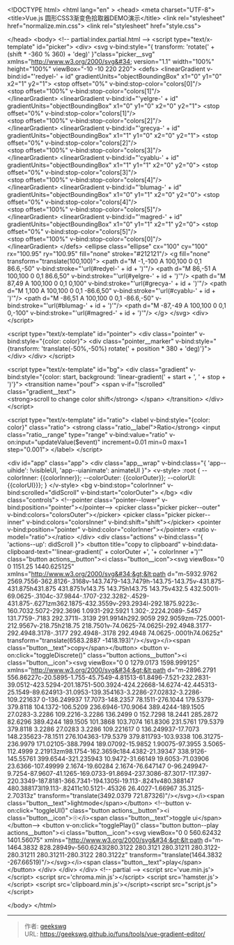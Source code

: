 # 

&lt;!DOCTYPE html&gt;
&lt;html lang=&#34;en&#34; &gt;
&lt;head&gt;
  &lt;meta charset=&#34;UTF-8&#34;&gt;
  &lt;title&gt;Vue.js 圆形CSS3渐变色拾取器DEMO演示&lt;/title&gt;
  &lt;link rel=&#34;stylesheet&#34; href=&#34;normalize.min.css&#34;&gt;
&lt;link rel=&#34;stylesheet&#34; href=&#34;style.css&#34;&gt;

&lt;/head&gt;
&lt;body&gt;
&lt;!-- partial:index.partial.html --&gt;
&lt;script type=&#34;text/x-template&#34; id=&#34;picker&#34;&gt;
  &lt;div&gt;
  &lt;svg v-bind:style=&#34;{ transform: &#39;rotate(&#39; &#43; (shift * -360 % 360) &#43; &#39;deg)&#39; }&#34;class=&#34;picker__svg&#34; xmlns=&#34;http://www.w3.org/2000/svg&#34; version=&#34;1.1&#34; width=&#34;100%&#34; height=&#34;100%&#34; viewBox=&#34;-10 -10 220 220&#34;&gt;
      &lt;defs&gt;
        &lt;linearGradient v-bind:id=&#34;&#39;redyel-&#39; &#43; id&#34; gradientUnits=&#34;objectBoundingBox&#34; x1=&#34;0&#34; y1=&#34;0&#34; x2=&#34;1&#34; y2=&#34;1&#34;&gt;
            &lt;stop offset=&#34;0%&#34; v-bind:stop-color=&#34;colors[0]&#34;/&gt;   
            &lt;stop offset=&#34;100%&#34; v-bind:stop-color=&#34;colors[1]&#34;/&gt;   
        &lt;/linearGradient&gt;
        &lt;linearGradient v-bind:id=&#34;&#39;yelgre-&#39; &#43; id&#34; gradientUnits=&#34;objectBoundingBox&#34; x1=&#34;0&#34; y1=&#34;0&#34; x2=&#34;0&#34; y2=&#34;1&#34;&gt;
            &lt;stop offset=&#34;0%&#34; v-bind:stop-color=&#34;colors[1]&#34;/&gt;   
            &lt;stop offset=&#34;100%&#34; v-bind:stop-color=&#34;colors[2]&#34;/&gt;   
        &lt;/linearGradient&gt;
        &lt;linearGradient v-bind:id=&#34;&#39;grecya-&#39; &#43; id&#34; gradientUnits=&#34;objectBoundingBox&#34; x1=&#34;1&#34; y1=&#34;0&#34; x2=&#34;0&#34; y2=&#34;1&#34;&gt;
            &lt;stop offset=&#34;0%&#34; v-bind:stop-color=&#34;colors[2]&#34;/&gt;   
            &lt;stop offset=&#34;100%&#34; v-bind:stop-color=&#34;colors[3]&#34;/&gt;   
        &lt;/linearGradient&gt;
        &lt;linearGradient v-bind:id=&#34;&#39;cyablu-&#39; &#43; id&#34; gradientUnits=&#34;objectBoundingBox&#34; x1=&#34;1&#34; y1=&#34;1&#34; x2=&#34;0&#34; y2=&#34;0&#34;&gt;
            &lt;stop offset=&#34;0%&#34; v-bind:stop-color=&#34;colors[3]&#34;/&gt;   
            &lt;stop offset=&#34;100%&#34; v-bind:stop-color=&#34;colors[4]&#34;/&gt;   
        &lt;/linearGradient&gt;
        &lt;linearGradient v-bind:id=&#34;&#39;blumag-&#39; &#43; id&#34; gradientUnits=&#34;objectBoundingBox&#34; x1=&#34;0&#34; y1=&#34;1&#34; x2=&#34;0&#34; y2=&#34;0&#34;&gt;
            &lt;stop offset=&#34;0%&#34; v-bind:stop-color=&#34;colors[4]&#34;/&gt;   
            &lt;stop offset=&#34;100%&#34; v-bind:stop-color=&#34;colors[5]&#34;/&gt;   
        &lt;/linearGradient&gt;
        &lt;linearGradient v-bind:id=&#34;&#39;magred-&#39; &#43; id&#34; gradientUnits=&#34;objectBoundingBox&#34; x1=&#34;0&#34; y1=&#34;1&#34; x2=&#34;1&#34; y2=&#34;0&#34;&gt;
            &lt;stop offset=&#34;0%&#34; v-bind:stop-color=&#34;colors[5]&#34;/&gt;   
            &lt;stop offset=&#34;100%&#34; v-bind:stop-color=&#34;colors[0]&#34;/&gt;   
        &lt;/linearGradient&gt;
      &lt;/defs&gt;
      &lt;ellipse class=&#34;ellipse&#34; cx=&#34;100&#34; cy=&#34;100&#34; rx=&#34;100.95&#34; ry=&#34;100.95&#34; fill=&#34;none&#34; stroke=&#34;#212121&#34;/&gt;
      &lt;g fill=&#34;none&#34; transform=&#34;translate(100,100)&#34;&gt;
        &lt;path d=&#34;M -1,-100 A 100,100 0 0,1 86.6,-50&#34; v-bind:stroke=&#34;&#39;url(#redyel-&#39; &#43; id &#43; &#39;)&#39;&#34;/&gt;
        &lt;path d=&#34;M 86,-51 A 100,100 0 0,1 86.6,50&#34; v-bind:stroke=&#34;&#39;url(#yelgre-&#39; &#43; id &#43; &#39;)&#39;&#34;/&gt;
        &lt;path d=&#34;M 87,49 A 100,100 0 0,1 0,100&#34; v-bind:stroke=&#34;&#39;url(#grecya-&#39; &#43; id &#43; &#39;)&#39;&#34;/&gt;
        &lt;path d=&#34;M 1,100 A 100,100 0 0,1 -86.6,50&#34; v-bind:stroke=&#34;&#39;url(#cyablu-&#39; &#43; id &#43; &#39;)&#39;&#34;/&gt;
        &lt;path d=&#34;M -86,51 A 100,100 0 0,1 -86.6,-50&#34; v-bind:stroke=&#34;&#39;url(#blumag-&#39; &#43; id &#43; &#39;)&#39;&#34;/&gt;
        &lt;path d=&#34;M -87,-49 A 100,100 0 0,1 0,-100&#34; v-bind:stroke=&#34;&#39;url(#magred-&#39; &#43; id &#43; &#39;)&#39;&#34;/&gt;
      &lt;/g&gt;
  &lt;/svg&gt;
  &lt;div&gt;
&lt;/script&gt;

&lt;script type=&#34;text/x-template&#34; id=&#34;pointer&#34;&gt;
  &lt;div class=&#34;pointer&#34; v-bind:style=&#34;{color: color}&#34;&gt;
    &lt;div class=&#34;pointer__marker&#34; v-bind:style=&#34;{transform: &#39;translate(-50%,-50%) rotate(&#39; &#43; position * 380 &#43; &#39;deg)&#39;}&#34;&gt;&lt;/div&gt;
  &lt;/div&gt;
&lt;/script&gt;

&lt;script type=&#34;text/x-template&#34; id=&#34;bg&#34;&gt;
  &lt;div class=&#34;gradient&#34; v-bind:style=&#34;{color: start, background: &#39;linear-gradient(&#39; &#43; start &#43; &#39;, &#39; &#43; stop &#43; &#39;)&#39;}&#34;&gt;
  &lt;transition name=&#34;pouf&#34;&gt;
    &lt;span v-if=&#34;!scrolled&#34; class=&#34;gradient__text&#34;&gt;  
      &lt;strong&gt;scroll to change color shift&lt;/strong&gt;
    &lt;/span&gt;
  &lt;/transition&gt;
  &lt;/div&gt;
&lt;/script&gt;

&lt;script type=&#34;text/x-template&#34; id=&#34;ratio&#34;&gt;
  &lt;label v-bind:style=&#34;{color: color}&#34; class=&#34;ratio&#34;&gt;
    &lt;strong class=&#34;ratio__label&#34;&gt;Ratio&lt;/strong&gt;
    &lt;input class=&#34;ratio__range&#34; type=&#34;range&#34; v-bind:value=&#34;ratio&#34; v-on:input=&#34;updateValue($event)&#34; increment=0.01 min=0 max=1 step=&#34;0.001&#34;&gt;
  &lt;/label&gt;
&lt;/script&gt;

&lt;div id=&#34;app&#34; class=&#34;app&#34;&gt;
  &lt;div class=&#34;app__wrap&#34; v-bind:class=&#34;{ &#39;app--uihide&#39;: !visibleUI, &#39;app--uianimate&#39;: animateUI }&#34;&gt;
    &lt;v-style&gt;
      :root {
        --colorInner: {{colorInner}};
        --colorOuter: {{colorOuter}};
        --colorUI: {{colorUI}}};
      }
    &lt;/v-style&gt;
    &lt;bg v-bind:stop=&#34;colorInner&#34; 
        v-bind:scrolled=&#34;didScroll&#34; 
        v-bind:start=&#34;colorOuter&#34;&gt;
    &lt;/bg&gt;
    &lt;div class=&#34;controls&#34;&gt;
      &lt;!--pointer class=&#34;pointer--lower&#34; v-bind:position=&#34;pointer&#34;&gt;&lt;/pointer--&gt;
      &lt;picker class=&#34;picker picker--outer&#34; v-bind:colors=&#34;colorsOuter&#34;&gt;&lt;/picker&gt;
      &lt;picker class=&#34;picker picker--inner&#34; v-bind:colors=&#34;colorsInner&#34; v-bind:shift=&#34;shift&#34;&gt;&lt;/picker&gt;
      &lt;pointer v-bind:position=&#34;pointer&#34; v-bind:color=&#34;colorInner&#34;&gt;&lt;/pointer&gt;
      &lt;ratio v-model=&#34;ratio&#34;&gt;&lt;/ratio&gt;
    &lt;/div&gt;
    &lt;div class=&#34;actions&#34; v-bind:class=&#34;{ &#39;actions--up&#39;: didScroll }&#34;&gt;
      &lt;button title=&#34;copy to clipboard&#34; v-bind:data-clipboard-text=&#34;&#39;linear-gradient(&#39; &#43; colorOuter &#43;&#39;, &#39;&#43; colorInner &#43;&#39;)&#39;&#34; class=&#34;button actions__button&#34;&gt;&lt;i class=&#34;button__icon&#34;&gt;&lt;svg viewBox=&#34;0 0 1151.25 1440.625125&#34; xmlns=&#34;http://www.w3.org/2000/svg&#34;&gt;&lt;path d=&#34;m-5932.9762 2569.7556-362.8126-.3168v-143.7479-143.7479h-143.75-143.75v-431.875-431.875h431.875 431.8751v143.75 143.75h143.75 143.75v432.5 432.5001l-69.0625-.3104c-37.9844-.1707-232.3282-.4529-431.875-.6271zm362.1875-432.3559v-293.2934l-292.1875.9223c-160.7032.5072-292.3696 1.0931-292.5921 1.302-.2224.2089-.5457 131.7759-.7183 292.3711l-.3139 291.9914h292.9059 292.9059zm-725.0001-212.9567v-218.75h218.75 218.7501v-74.0625-74.0625l-292.4948.3177-292.4948.3178-.3177 292.4948-.3178 292.4948 74.0625-.0001h74.0625z&#34; transform=&#34;translate(6583.2887 -1418.193)&#34;/&gt;&lt;/svg&gt;&lt;/i&gt;&lt;span class=&#34;button__text&#34;&gt;copy&lt;/span&gt;&lt;/button&gt;
      &lt;button v-on:click=&#34;toggleDiscrete()&#34; class=&#34;button actions__button&#34;&gt;&lt;i class=&#34;button__icon&#34;&gt;&lt;svg viewBox=&#34;0 0 1279.0173 1598.999125&#34; xmlns=&#34;http://www.w3.org/2000/svg&#34;&gt;&lt;path d=&#34;m-2896.2791 556.86227c-20.5895-1.755-45.7549-4.81513-61.8496-7.521-232.2831-39.0512-423.5294-201.18751-500.3924-424.22668-14.6274-42.445313-25.1549-89.624913-31.0953-139.354163-3.2286-27.02832-3.2286-109.221637 0-136.249937 17.7073-148.2357 78.1511-276.1044 179.5379-379.8118 104.1372-106.5209 236.6946-170.9064 389.4244-189.1505 27.0283-3.2286 109.2216-3.2286 136.2499 0 152.7298 18.2441 285.2872 82.6296 389.4244 189.1505 101.3868 103.7074 161.8306 231.5761 179.5379 379.8118 3.2286 27.0283 3.2286 109.221617 0 136.249937-17.7073 148.235623-78.1511 276.104363-179.5379 379.811793-103.9338 106.31275-236.9979 171.02105-388.7994 189.07092-15.9852 1.90075-97.3955 3.5065-112.4999 2.21913zm98.1754-162.3659c184.4382-21.39347 338.9126-145.55761 399.6544-321.235943 10.9472-31.66149 19.6053-71.03906 23.6366-107.49999 2.1674-19.60284 2.1674-76.647147 0-96.249947-9.7254-87.9607-41.1265-169.0733-91.8694-237.3086-87.3017-117.397-220.3349-187.8181-366.7341-194.1305l-19.113-.8241v480.388147 480.388173l19.113-.82411c10.5121-.45326 26.4027-1.66967 35.3125-2.70313z&#34; transform=&#34;translate(3492.0379 721.87326)&#34;/&gt;&lt;/svg&gt;&lt;/i&gt;&lt;span class=&#34;button__text&#34;&gt;lightmode&lt;/span&gt;&lt;/button&gt;
      &lt;!--button v-on:click=&#34;toggleUI()&#34; class=&#34;button actions__button&#34;&gt;&lt;i class=&#34;button__icon&#34;&gt;☉&lt;/i&gt;&lt;span class=&#34;button__text&#34;&gt;toggle ui&lt;/span&gt;&lt;/button--&gt;
      &lt;button v-on:click=&#34;togglePlay()&#34; class=&#34;button button--play actions__button&#34;&gt;&lt;i class=&#34;button__icon&#34;&gt;&lt;svg viewBox=&#34;0 0 560.62432 1401.56075&#34; xmlns=&#34;http://www.w3.org/2000/svg&#34;&gt;&lt;path d=&#34;m-1464.3832 828.28949v-560.6243l280.3122 280.3121 280.31211 280.3122-280.31211 280.31211-280.3122 280.3122z&#34; transform=&#34;translate(1464.3832 -267.66519)&#34;/&gt;&lt;/svg&gt;&lt;/i&gt;&lt;span class=&#34;button__text&#34;&gt;play&lt;/span&gt;&lt;/button&gt;
    &lt;/div&gt;
  &lt;/div&gt;
&lt;/div&gt;
&lt;!-- partial --&gt;
  &lt;script src=&#39;vue.min.js&#39;&gt;&lt;/script&gt;
&lt;script src=&#39;chroma.min.js&#39;&gt;&lt;/script&gt;
&lt;script src=&#39;hamster.js&#39;&gt;&lt;/script&gt;
&lt;script src=&#39;clipboard.min.js&#39;&gt;&lt;/script&gt;&lt;script  src=&#34;script.js&#34;&gt;&lt;/script&gt;

&lt;/body&gt;
&lt;/html&gt;


---

> 作者: [geekswg](https://github.com/geekswg)  
> URL: https://geekswg.github.io/funs/tools/vue-gradient-editor/  


